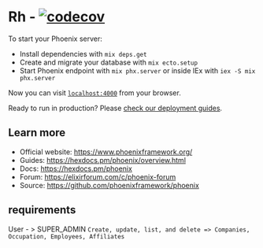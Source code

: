 # Rh - [![codecov](https://codecov.io/gh/RicardoSantos-99/rh/branch/master/graph/badge.svg?token=9ZNJ101IJE)](https://codecov.io/gh/RicardoSantos-99/rh)

To start your Phoenix server:

- Install dependencies with `mix deps.get`
- Create and migrate your database with `mix ecto.setup`
- Start Phoenix endpoint with `mix phx.server` or inside IEx with `iex -S mix phx.server`

Now you can visit [`localhost:4000`](http://localhost:4000) from your browser.

Ready to run in production? Please [check our deployment guides](https://hexdocs.pm/phoenix/deployment.html).

## Learn more

- Official website: https://www.phoenixframework.org/
- Guides: https://hexdocs.pm/phoenix/overview.html
- Docs: https://hexdocs.pm/phoenix
- Forum: https://elixirforum.com/c/phoenix-forum
- Source: https://github.com/phoenixframework/phoenix

## requirements

User - > SUPER_ADMIN
`Create, update, list, and delete => Companies, Occupation, Employees, Affiliates`

